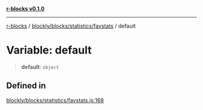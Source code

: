 [**r-blocks v0.1.0**](../../../../../README.md)

---

[r-blocks](../../../../../modules.md) / [blockly/blocks/statistics/favstats](../README.md) / default

# Variable: default

> **default**: `object`

## Defined in

[blockly/blocks/statistics/favstats.js:168](https://github.com/DhyeyMavani2003/r-blocks/blob/3c6fd2c845ebaab7af1ba61c432e0fe34ef7f334/src/pages/modules/blockly/blocks/statistics/favstats.js#L168)

